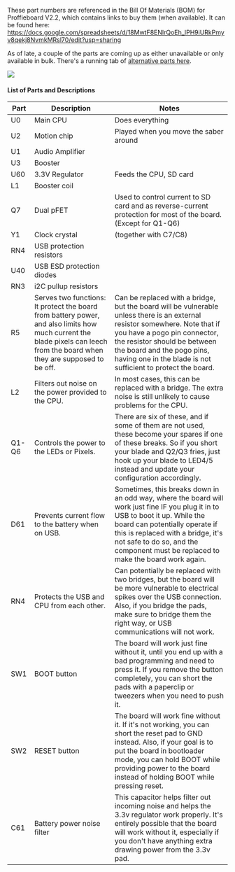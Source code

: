 These part numbers are referenced in the Bill Of Materials (BOM) for Proffieboard V2.2, which contains links to buy them (when available).
It can be found here:
https://docs.google.com/spreadsheets/d/18MwtF8ENlrQoEh_lPH9iURkPmyv8qekj8NvmkMRsl70/edit?usp=sharing  

As of late, a couple of the parts are coming up as either unavailable or only available in bulk.
There's a running tab of [alternative parts here](bom:-proffieboard-v2.2-components-and-alternative-parts.md).

![](images/partmap.jpeg)
#### List of Parts and Descriptions
| Part | Description | Notes |
|---|---|---|
| U0   | Main CPU       | Does everything |
| U2   | Motion chip    | Played when you move the saber around |
| U1   | Audio Amplifier|
| U3   | Booster |
| U60  | 3.3V Regulator | Feeds the CPU, SD card |
| L1   | Booster coil |
| Q7   | Dual pFET | Used to control current to SD card and as reverse-current protection for most of the board. (Except for Q1-Q6) |
| Y1   | Clock crystal | (together with C7/C8) |
| RN4  | USB protection resistors |
| U40  | USB ESD protection diodes |
| RN3  | i2C pullup resistors |
| R5   | Serves two functions: It protect the board from battery power, and also limits how much current the blade pixels can leech from the board when they are supposed to be off.	| Can be replaced with a bridge, but the board will be vulnerable unless there is an external resistor somewhere. Note that if you have a pogo pin connector, the resistor should be between the board and the pogo pins, having one in the blade is not sufficient to protect the board. |
| L2   | Filters out noise on the power provided to the CPU. | In most cases, this can be replaced with a bridge. The extra noise is still unlikely to cause problems for the CPU. |
| Q1-Q6	| Controls the power to the LEDs or Pixels. | There are six of these, and if some of them are not used, these become your spares if one of these breaks. So if you short your blade and Q2/Q3 fries, just hook up your blade to LED4/5 instead and update your configuration accordingly. |
| D61  |	Prevents current flow to the battery when on USB. | Sometimes, this breaks down in an odd way, where the board will work just fine IF you plug it in to USB to boot it up. While the board can potentially operate if this is replaced with a bridge, it's not safe to do so, and the component must be replaced to make the board work again. |
| RN4  |	Protects the USB and CPU from each other. | Can potentially be replaced with two bridges, but the board will be more vulnerable to electrical spikes over the USB connection. Also, if you bridge the pads, make sure to bridge them the right way, or USB communications will not work. |
| SW1  | BOOT button | The board will work just fine without it, until you end up with a bad programming and need to press it. If you remove the button completely, you can short the pads with a paperclip or tweezers when you need to push it. |
| SW2  | RESET button |	The board will work fine without it. If it's not working, you can short the reset pad to GND instead. Also, if your goal is to put the board in bootloader mode, you can hold BOOT while providing power to the board instead of holding BOOT while pressing reset. |
| C61  | Battery power noise filter | This capacitor helps filter out incoming noise and helps the 3.3v regulator work properly. It's entirely possible that the board will work without it, especially if you don't have anything extra drawing power from the 3.3v pad. |

